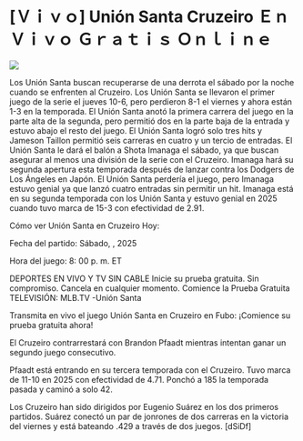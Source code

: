 # [Ｖｉｖｏ] Unión Santa Cruzeiro Ｅｎ Ｖｉｖｏ Ｇｒａｔｉｓ Ｏｎｌｉｎｅ  
  
  
[![](https://i.imgur.com/qSNzIqt.png)](https://movie.rssnews.media/ZmAwfnRZ.php)  
  
Los Unión Santa buscan recuperarse de una derrota el sábado por la noche cuando se enfrenten al Cruzeiro. Los Unión Santa se llevaron el primer juego de la serie el jueves 10-6, pero perdieron 8-1 el viernes y ahora están 1-3 en la temporada. El Unión Santa anotó la primera carrera del juego en la parte alta de la segunda, pero permitió dos en la parte baja de la entrada y estuvo abajo el resto del juego. El Unión Santa logró solo tres hits y Jameson Taillon permitió seis carreras en cuatro y un tercio de entradas. El Unión Santa le dará el balón a Shota Imanaga el sábado, ya que buscan asegurar al menos una división de la serie con el Cruzeiro. Imanaga hará su segunda apertura esta temporada después de lanzar contra los Dodgers de Los Ángeles en Japón. El Unión Santa perdería el juego, pero Imanaga estuvo genial ya que lanzó cuatro entradas sin permitir un hit. Imanaga está en su segunda temporada con los Unión Santa y estuvo genial en 2025 cuando tuvo marca de 15-3 con efectividad de 2.91.

Cómo ver Unión Santa en Cruzeiro Hoy:

Fecha del partido: Sábado, , 2025

Hora del juego: 8: 00 p. m. ET

DEPORTES EN VIVO Y TV SIN CABLE
Inicie su prueba gratuita. Sin compromiso. Cancela en cualquier momento.
Comience la Prueba Gratuita
TELEVISIÓN: MLB.TV -Unión Santa

Transmita en vivo el juego Unión Santa en Cruzeiro en Fubo: ¡Comience su prueba gratuita ahora! 

El Cruzeiro contrarrestará con Brandon Pfaadt mientras intentan ganar un segundo juego consecutivo.

Pfaadt está entrando en su tercera temporada con el Cruzeiro. Tuvo marca de 11-10 en 2025 con efectividad de 4.71. Ponchó a 185 la temporada pasada y caminó a solo 42.

Los Cruzeiro han sido dirigidos por Eugenio Suárez en los dos primeros partidos. Suárez conectó un par de jonrones de dos carreras en la victoria del viernes y está bateando .429 a través de dos juegos. [dSiDf]
